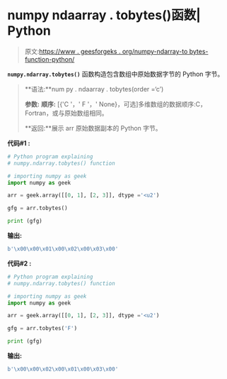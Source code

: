 # numpy ndaarray . tobytes()函数| Python

> 原文:[https://www . geesforgeks . org/numpy-ndarray-to bytes-function-python/](https://www.geeksforgeeks.org/numpy-ndarray-tobytes-function-python/)

**`numpy.ndarray.tobytes()`** 函数构造包含数组中原始数据字节的 Python 字节。

> **语法:**num py . ndaarray . tobytes(order =‘c’)
> 
> **参数:**
> **顺序:** [{'C '，' F '，' None}，可选]多维数组的数据顺序:C，Fortran，或与原始数组相同。
> 
> **返回:**展示 arr 原始数据副本的 Python 字节。

**代码#1 :**

```py
# Python program explaining
# numpy.ndarray.tobytes() function

# importing numpy as geek 
import numpy as geek

arr = geek.array([[0, 1], [2, 3]], dtype ='<u2')

gfg = arr.tobytes()

print (gfg)
```

**输出:**

```py
b'\x00\x00\x01\x00\x02\x00\x03\x00'

```

**代码#2 :**

```py
# Python program explaining
# numpy.ndarray.tobytes() function

# importing numpy as geek 
import numpy as geek

arr = geek.array([[0, 1], [2, 3]], dtype ='<u2')

gfg = arr.tobytes('F')

print (gfg)
```

**输出:**

```py
b'\x00\x00\x02\x00\x01\x00\x03\x00'

```